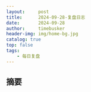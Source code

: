 ```yaml
---
layout:     post
title:      2024-09-28-复盘日志
date:       2024-09-28
author:     timebusker
header-img: img/home-bg.jpg
catalog: true
top: false
tags:
    - 每日复盘
---  
```


## 摘要





